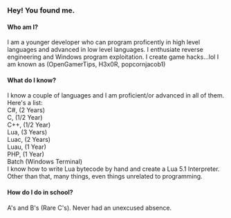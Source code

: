 ### Hey! You found me.
#### Who am I?
I am a younger developer who can program proficently in high level languages and advanced in low level languages.
I enthusiate reverse engineering and Windows program exploitation.
I create game hacks...lol
I am known as (OpenGamerTips, H3x0R, popcornjacob1)

#### What do I know?
I know a couple of languages and I am proficient/or advanced in all of them. Here's a list:<br>
C#,  (2 Years)<br>
C,   (1/2 Year)<br>
C++, (1/2 Year)<br>
Lua, (3 Years)<br>
Luac, (2 Years)<br>
Luau, (1 Year)<br>
PHP, (1 Year)<br>
Batch (Windows Terminal)<br>
I know how to write Lua bytecode by hand and create a Lua 5.1 Interpreter.
Other than that, many things, even things unrelated to programming.

#### How do I do in school?
A's and B's (Rare C's). Never had an unexcused absence.
